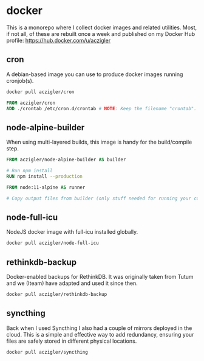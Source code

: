 # docker

This is a monorepo where I collect docker images and related utilities. Most, if not all, of these are rebuilt once a week and published on my Docker Hub profile: https://hub.docker.com/u/aczigler

## cron

A debian-based image you can use to produce docker images running cronjob(s).

```bash
docker pull aczigler/cron
```

```Dockerfile
FROM aczigler/cron
ADD ./crontab /etc/cron.d/crontab # NOTE: Keep the filename "crontab".
```

## node-alpine-builder

When using multi-layered builds, this image is handy for the build/compile step.

```Dockerfile
FROM aczigler/node-alpine-builder AS builder

# Run npm install
RUN npm install --production

FROM node:11-alpine AS runner

# Copy output files from builder (only stuff needed for running your code)

```

## node-full-icu

NodeJS docker image with full-icu installed globally.

```bash
docker pull aczigler/node-full-icu
```

## rethinkdb-backup

Docker-enabled backups for RethinkDB. It was originally taken from Tutum and we (Iteam) have adapted and used it since then.

```bash
docker pull aczigler/rethinkdb-backup
```

## syncthing

Back when I used Syncthing I also had a couple of mirrors deployed in the cloud. This is a simple and effective way to add redundancy, ensuring your files are safely stored in different physical locations.

```bash
docker pull aczigler/syncthing
```
